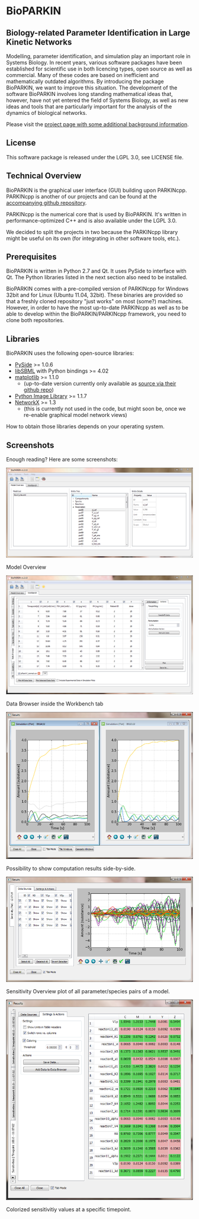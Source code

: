 # BioPARKIN
## Biology-related Parameter Identification in Large Kinetic Networks

Modelling, parameter identification, and simulation play an important role in Systems Biology. In recent years, various software packages have been established for scientific use in both licencing types, open source as well as commercial.  Many of these codes are based on inefficient and mathematically outdated algorithms. By introducing the package BioPARKIN, we want to improve this situation. The development of the software BioPARKIN involves long standing mathematical ideas that, however, have not yet entered the field of Systems Biology, as well as new ideas and tools that are particularly important for the analysis of the dynamics of biological networks.

Please visit the [project page with some additional background information](http://www.zib.de/en/numerik/csb/projekte/projektdetails/article/poem-1.html).

## License

This software package is released under the LGPL 3.0, see LICENSE file.


## Technical Overview

BioPARKIN is the graphical user interface (GUI) building upon PARKINcpp. PARKINcpp is another of our projects and can be found at the [accompanying github repository](http://github.com/CSB-at-ZIB/PARKINcpp).

PARKINcpp is the numerical core that is used by BioPARKIN. It's written in performance-optimized C++ and is also available under the LGPL 3.0.

We decided to split the projects in two because the PARKINcpp library might be useful on its own (for integrating in other software tools, etc.).


## Prerequisites

BioPARKIN is written in Python 2.7 and Qt. It uses PySide to interface with Qt. The Python libraries listed in the next section also need to be installed.

BioPARKIN comes with a pre-compiled version of PARKINcpp for Windows 32bit and for Linux (Ubuntu 11.04, 32bit). These binaries are provided so that a freshly cloned repository "just works" on most (some?) machines. However, in order to have the most up-to-date PARKINcpp as well as to be able to develop within the BioPARKIN/PARKINcpp framework, you need to clone both repositories.


## Libraries

BioPARKIN uses the following open-source libraries:

* [PySide](http://www.pyside.org/) >= 1.0.6
* [libSBML](http://sbml.org/Software/libSBML) with Python bindings >= 4.02
* [matplotlib](http://matplotlib.sourceforge.net/) >= 1.1.0 
  * (up-to-date version currently only available as [source via their github repo](https://github.com/matplotlib/matplotlib))
* [Python Image Library](http://www.pythonware.com/products/pil/) >= 1.1.7
* [NetworkX](http://networkx.lanl.gov/) >= 1.3 
  * (this is currently not used in the code, but might soon be, once we re-enable graphical model network views)

How to obtain those libraries depends on your operating system.

## Screenshots

Enough reading? Here are some screenshots:

![Model Overview](https://github.com/CSB-at-ZIB/BioPARKIN/raw/master/doc/screenshots/2011-10-20_1331_GUI_ModelTab.png)

Model Overview


![Data Browser](https://github.com/CSB-at-ZIB/BioPARKIN/raw/master/doc/screenshots/2011-10-20_1014_DataBrowser.png)

Data Browser inside the Workbench tab


![Side by side results](https://github.com/CSB-at-ZIB/BioPARKIN/raw/master/doc/screenshots/2011-10-24_0915_GUI_Results_TiledWindows.png)

Possibility to show computation results side-by-side.


![Sensitivity Overview plot](https://github.com/CSB-at-ZIB/BioPARKIN/raw/master/doc/screenshots/2011-10-24_1218_GUI_Results_SensOverview.png)

Sensitivity Overview plot of all parameter/species pairs of a model.


![Colorized sensitivitiy values](https://github.com/CSB-at-ZIB/BioPARKIN/raw/master/doc/screenshots/2011-10-25_1108_GUI_Results_ColoredSens.png)

Colorized sensitivitiy values at a specific timepoint.
